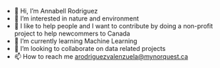 
- 👋 Hi, I’m Annabell Rodriguez
- 🌱 I’m interested in nature and environment
- 👀 I like to help people and I want to contribute by doing a non-profit project to help newcommers to Canada
- 💞️ I’m currently learning Machine Learning
- 💞️ I’m looking to collaborate on data related projects
- 📫 How to reach me arodriguezvalenzuela@mynorquest.ca 
 

<!---
arodriguezva/arodriguezva is a ✨ special ✨ repository because its `README.md` (this file) appears on your GitHub profile.
You can click the Preview link to take a look at your changes.
--->
